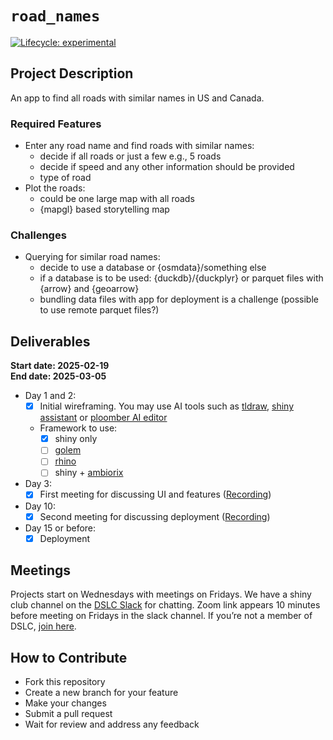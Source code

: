 
# `road_names`

<!-- badges: start -->

[![Lifecycle:
experimental](https://img.shields.io/badge/lifecycle-experimental-orange.svg)](https://lifecycle.r-lib.org/articles/stages.html#experimental)
<!-- badges: end -->

## Project Description

An app to find all roads with similar names in US and Canada.

### Required Features

- Enter any road name and find roads with similar names:
  - decide if all roads or just a few e.g., 5 roads
  - decide if speed and any other information should be provided  
  - type of road
- Plot the roads:
  - could be one large map with all roads  
  - {mapgl} based storytelling map

### Challenges

- Querying for similar road names:
  - decide to use a database or {osmdata}/something else  
  - if a database is to be used: {duckdb}/{duckplyr} or parquet files
    with {arrow} and {geoarrow}  
  - bundling data files with app for deployment is a challenge (possible
    to use remote parquet files?)

## Deliverables

**Start date: 2025-02-19**  
**End date: 2025-03-05**

- Day 1 and 2:
  - [x] Initial wireframing. You may use AI tools such as
    [tldraw](https://www.tldraw.com/), [shiny
    assistant](https://gallery.shinyapps.io/assistant/#) or [ploomber AI
    editor](https://editor.ploomber.io/)
  - Framework to use:
    - [x] shiny only
    - [ ] [golem](https://github.com/ThinkR-open/golem)
    - [ ] [rhino](https://github.com/Appsilon/rhino)
    - [ ] shiny + [ambiorix](https://ambiorix.dev/)
- Day 3:
  - [x] First meeting for discussing UI and features
    ([Recording](https://www.youtube.com/watch?v=5XG-MPh0t_A&list=PL3x6DOfs2NGiU6K4FAkVE3y0dZAcaTN3O&index=3))  
- Day 10:
  - [x] Second meeting for discussing deployment
    ([Recording](https://www.youtube.com/watch?v=qo3ge3Qck6Q&list=PL3x6DOfs2NGiU6K4FAkVE3y0dZAcaTN3O&index=4))  
- Day 15 or before:
  - [x] Deployment

## Meetings

Projects start on Wednesdays with meetings on Fridays. We have a shiny
club channel on the [DSLC
Slack](https://dslcio.slack.com/archives/C08A52V98TY) for chatting. Zoom
link appears 10 minutes before meeting on Fridays in the slack channel.
If you’re not a member of DSLC, [join here](https://dslc.io/join).

## How to Contribute

- Fork this repository
- Create a new branch for your feature
- Make your changes
- Submit a pull request
- Wait for review and address any feedback
